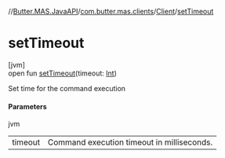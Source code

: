 //[Butter.MAS.JavaAPI](../../../index.md)/[com.butter.mas.clients](../index.md)/[Client](index.md)/[setTimeout](set-timeout.md)

# setTimeout

[jvm]\
open fun [setTimeout](set-timeout.md)(timeout: [Int](https://kotlinlang.org/api/core/kotlin-stdlib/kotlin/-int/index.html))

Set time for the command execution

#### Parameters

jvm

| | |
|---|---|
| timeout | Command execution timeout in milliseconds. |